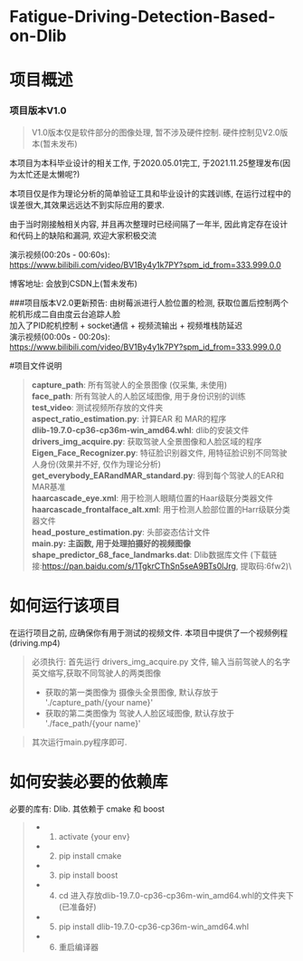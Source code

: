 # Fatigue-Driving-Detection-Based-on-Dlib
# 项目概述
### 项目版本V1.0
> V1.0版本仅是软件部分的图像处理, 暂不涉及硬件控制. 硬件控制见V2.0版本(暂未发布)

本项目为本科毕业设计的相关工作, 于2020.05.01完工, 于2021.11.25整理发布(因为太忙还是太懒呢?)

本项目仅是作为理论分析的简单验证工具和毕业设计的实践训练, 在运行过程中的误差很大,其效果远远达不到实际应用的要求.

由于当时刚接触相关内容, 并且再次整理时已经间隔了一年半, 因此肯定存在设计和代码上的缺陷和漏洞, 欢迎大家积极交流

演示视频(00:20s - 00:60s):\
https://www.bilibili.com/video/BV1By4y1k7PY?spm_id_from=333.999.0.0

博客地址: 会放到CSDN上(暂未发布)

###项目版本V2.0更新预告: 
由树莓派进行人脸位置的检测, 获取位置后控制两个舵机形成二自由度云台追踪人脸\
加入了PID舵机控制 + socket通信 + 视频流输出 + 视频堆栈防延迟\
演示视频(00:00s - 00:20s):\
https://www.bilibili.com/video/BV1By4y1k7PY?spm_id_from=333.999.0.0

#项目文件说明
> **capture_path**:   所有驾驶人的全景图像 (仅采集, 未使用) \
> **face_path**:    所有驾驶人的人脸区域图像, 用于身份识别的训练\
> **test_video**:   测试视频所存放的文件夹\
> **aspect_ratio_estimation.py**:   计算EAR 和 MAR的程序\
> **dlib-19.7.0-cp36-cp36m-win_amd64.whl**: dlib的安装文件
> **drivers_img_acquire.py**:       获取驾驶人全景图像和人脸区域的程序\
> **Eigen_Face_Recognizer.py**:     特征脸识别器文件, 用特征脸识别不同驾驶人身份(效果并不好, 仅作为理论分析)\
> **get_everybody_EARandMAR_standard.py**: 得到每个驾驶人的EAR和MAR基准\
> **haarcascade_eye.xml**:          用于检测人眼睛位置的Haar级联分类器文件\
> **haarcascade_frontalface_alt.xml**: 用于检测人脸部位置的Harr级联分类器文件\
> **head_posture_estimation.py**:   头部姿态估计文件\
> **main.py:      主函数, 用于处理拍摄好的视频图像**\
> **shape_predictor_68_face_landmarks.dat**: Dlib数据库文件 (下载链接:https://pan.baidu.com/s/1TgkrCThSn5seA9BTs0lJrg, 提取码:6fw2)\

# 如何运行该项目
在运行项目之前, 应确保你有用于测试的视频文件. 本项目中提供了一个视频例程(driving.mp4)

> 必须执行: 首先运行 drivers_img_acquire.py 文件, 输入当前驾驶人的名字英文缩写,获取不同驾驶人的两类图像
> + 获取的第一类图像为 摄像头全景图像, 默认存放于 './capture_path/{your name}'
> + 获取的第二类图像为 驾驶人人脸区域图像, 默认存放于 './face_path/{your name}'
 
> 其次运行main.py程序即可.

# 如何安装必要的依赖库
必要的库有: Dlib. 其依赖于 cmake 和 boost
> + 1. activate {your env}
> + 2. pip install cmake
> + 3. pip install boost
> + 4. cd 进入存放dlib-19.7.0-cp36-cp36m-win_amd64.whl的文件夹下(已准备好)
> + 5. pip install dlib-19.7.0-cp36-cp36m-win_amd64.whl
> + 6. 重启编译器




